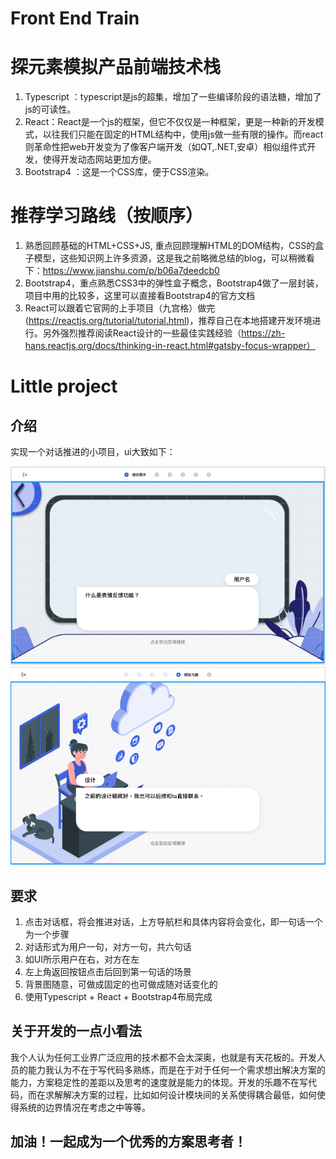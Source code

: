 # Front End Train

# 探元素模拟产品前端技术栈
1. Typescript ：typescript是js的超集，增加了一些编译阶段的语法糖，增加了js的可读性。
2. React：React是一个js的框架，但它不仅仅是一种框架，更是一种新的开发模式，以往我们只能在固定的HTML结构中，使用js做一些有限的操作。而react则革命性把web开发变为了像客户端开发（如QT,.NET,安卓）相似组件式开发，使得开发动态网站更加方便。
3. Bootstrap4 ：这是一个CSS库，便于CSS渲染。

# 推荐学习路线（按顺序）
1. 熟悉回顾基础的HTML+CSS+JS, 重点回顾理解HTML的DOM结构，CSS的盒子模型，这些知识网上许多资源，这是我之前略微总结的blog，可以稍微看下：https://www.jianshu.com/p/b06a7deedcb0
2. Bootstrap4，重点熟悉CSS3中的弹性盒子概念，Bootstrap4做了一层封装，项目中用的比较多，这里可以直接看Bootstrap4的官方文档
3. React可以跟着它官网的上手项目（九宫格）做完(https://reactjs.org/tutorial/tutorial.html)，推荐自己在本地搭建开发环境进行。另外强烈推荐阅读React设计的一些最佳实践经验（https://zh-hans.reactjs.org/docs/thinking-in-react.html#gatsby-focus-wrapper）

# Little project
## 介绍
实现一个对话推进的小项目，ui大致如下：

![avatar](./static/ui.png)
![avatar](./static/ui1.png)
## 要求
1. 点击对话框，将会推进对话，上方导航栏和具体内容将会变化，即一句话一个为一个步骤
2. 对话形式为用户一句，对方一句，共六句话
3. 如UI所示用户在右，对方在左
4. 左上角返回按钮点击后回到第一句话的场景
5. 背景图随意，可做成固定的也可做成随对话变化的
6. 使用Typescript + React + Bootstrap4布局完成

## 关于开发的一点小看法

我个人认为任何工业界广泛应用的技术都不会太深奥，也就是有天花板的。开发人员的能力我认为不在于写代码多熟练，而是在于对于任何一个需求想出解决方案的能力，方案稳定性的差距以及思考的速度就是能力的体现。开发的乐趣不在写代码，而在求解解决方案的过程，比如如何设计模块间的关系使得耦合最低，如何使得系统的边界情况在考虑之中等等。

## 加油！一起成为一个优秀的方案思考者！